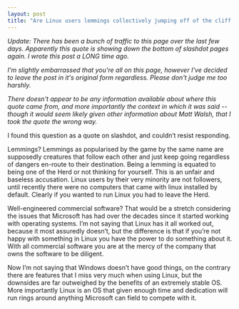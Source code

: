 ```yaml
---
layout: post
title: "Are Linux users lemmings collectively jumping off of the cliff of reliable, well-engineered commercial software? -- Matt Welsh"
---
```

*Update: There has been a bunch of traffic to this page over the last few days. Apparently this quote is showing down the bottom of slashdot pages again. I wrote this post a LONG time ago.*

*I'm slightly embarrassed that you're all on this page, however I've decided to leave the post in it's original form regardless. Please don't judge me too harshly.*

*There doesn't appear to be any information available about where this quote came from, and more importantly the context in which it was said -- though it would seem likely given other information about Matt Walsh, that I took the quote the wrong way.*


I found this question as a quote on slashdot, and couldn’t resist responding.

Lemmings? Lemmings as popularised by the game by the same name are supposedly creatures that follow each other and just keep going regardless of dangers en-route to their destination. Being a lemming is equated to being one of the Herd or not thinking for yourself. This is an unfair and baseless accusation. Linux users by their very minority are not followers, until recently there were no computers that came with linux installed by default. Clearly if you wanted to run Linux you had to leave the Herd.

Well-engineered commercial software? That would be a stretch considering the issues that Microsoft has had over the decades since it started working with operating systems. I’m not saying that Linux has it all worked out, because it most assuredly doesn’t, but the difference is that if you’re not happy with something in Linux you have the power to do something about it. With all commercial software you are at the mercy of the company that owns the software to be diligent.

Now I’m not saying that Windows doesn’t have good things, on the contrary there are features that I miss very much when using Linux, but the downsides are far outweighed by the benefits of an extremely stable OS. More importantly Linux is an OS that given enough time and dedication will run rings around anything Microsoft can field to compete with it.
